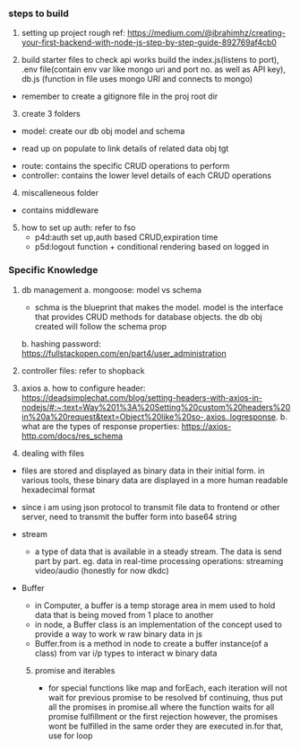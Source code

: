 ### steps to build

1. setting up project
   rough ref: https://medium.com/@ibrahimhz/creating-your-first-backend-with-node-js-step-by-step-guide-892769af4cb0

2. build starter files to check api works
   build the index.js(listens to port), .env file(contain env var like mongo uri and port no. as well as API key), db.js (function in file uses mongo URI and connects to mongo)

- remember to create a gitignore file in the proj root dir

3. create 3 folders

- model: create our db obj model and schema

* read up on populate to link details of related data obj tgt

- route: contains the specific CRUD operations to perform
- controller: contains the lower level details of each CRUD operations

4. miscalleneous folder

- contains middleware

5. how to set up auth: refer to fso
    - p4d:auth set up,auth based CRUD,expiration time
    - p5d:logout function + conditional rendering based on logged in

### Specific Knowledge

1. db management
   a. mongoose: model vs schema

    - schma is the blueprint that makes the model. model is the interface that provides CRUD methods for database objects. the db obj created will follow the schema prop

    b. hashing password: https://fullstackopen.com/en/part4/user_administration

2. controller files: refer to shopback

3. axios
   a. how to configure header: https://deadsimplechat.com/blog/setting-headers-with-axios-in-nodejs/#:~:text=Way%201%3A%20Setting%20custom%20headers%20in%20a%20request&text=Object%20like%20so-,axios.,logresponse.
   b. what are the types of response properties: https://axios-http.com/docs/res_schema

4. dealing with files

- files are stored and displayed as binary data in their initial form. in various tools, these binary data are displayed in a more human readable hexadecimal format
- since i am using json protocol to transmit file data to frontend or other server, need to transmit the buffer form into base64 string

- stream

    - a type of data that is available in a steady stream. The data is send part by part. eg. data in real-time processing operations: streaming video/audio (honestly for now dkdc)

- Buffer

    - in Computer, a buffer is a temp storage area in mem used to hold data that is being moved from 1 place to another
    - in node, a Buffer class is an implementation of the concept used to provide a way to work w raw binary data in js
    - Buffer.from is a method in node to create a buffer instance(of a class) from var i/p types to interact w binary data

    5. promise and iterables

        - for special functions like map and forEach, each iteration will not wait for previous promise to be resolved bf continuing, thus put all the promises in promise.all where the function waits for all promise fulfillment or the first rejection however, the promises wont be fulfilled in the same order they are executed in.for that, use for loop
